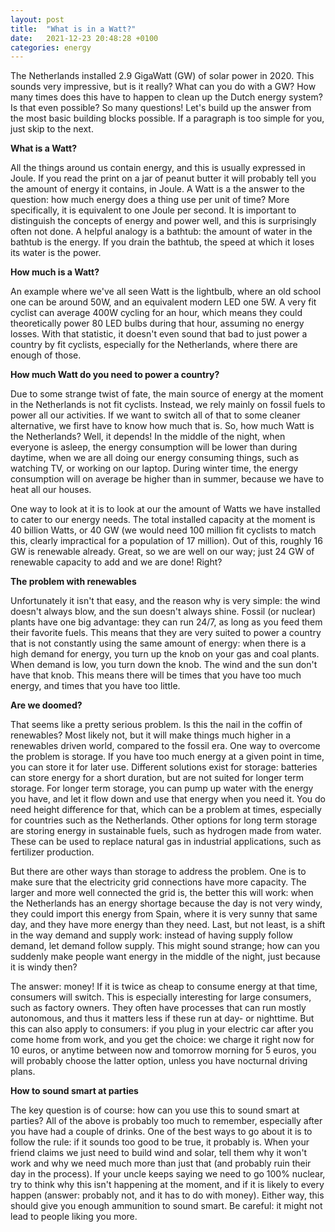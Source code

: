 ```yaml
---
layout: post
title:  "What is in a Watt?"
date:   2021-12-23 20:48:28 +0100
categories: energy 
---
```

The Netherlands installed 2.9 GigaWatt (GW) of solar power in 2020. This sounds very impressive, but is it really? What can you do with a GW? How many times does this have to happen to clean up the Dutch energy system? Is that even possible? So many questions! Let's build up the answer from the most basic building blocks possible. If a paragraph is too simple for you, just skip to the next.

**What is a Watt?** 

All the things around us contain energy, and this is usually expressed in Joule. If you read the print on a jar of peanut butter it will probably tell you the amount of energy it contains, in Joule. A Watt is a the answer to the question: how much energy does a thing use per unit of time? More specifically, it is equivalent to one Joule per second. It is important to distinguish the concepts of energy and power well, and this is surprisingly often not done. A helpful analogy is a bathtub: the amount of water in the bathtub is the energy. If you drain the bathtub, the speed at which it loses its water is the power.

**How much is a Watt?**

An example where we've all seen Watt is the lightbulb, where an old school one can be around 50W, and an equivalent modern LED one 5W. A very fit cyclist can average 400W cycling for an hour, which means they could theoretically power 80 LED bulbs during that hour, assuming no energy losses. With that statistic, it doesn't even sound that bad to just power a country by fit cyclists, especially for the Netherlands, where there are enough of those.

**How much Watt do you need to power a country?**

Due to some strange twist of fate, the main source of energy at the moment in the Netherlands is not fit cyclists. Instead, we rely mainly on fossil fuels to power all our activities. If we want to switch all of that to some cleaner alternative, we first have to know how much that is. So, how much Watt is the Netherlands? Well, it depends! In the middle of the night, when everyone is asleep, the energy consumption will be lower than during daytime, when we are all doing our energy consuming things, such as watching TV, or working on our laptop. During winter time, the energy consumption will on average be higher than in summer, because we have to heat all our houses. 

One way to look at it is to look at our the amount of Watts we have installed to cater to our energy needs. The total installed capacity at the moment is 40 billion Watts, or 40 GW (we would need 100 million fit cyclists to match this, clearly impractical for a population of 17 million). Out of this, roughly 16 GW is renewable already. Great, so we are well on our way; just 24 GW of renewable capacity to add and we are done! Right?

**The problem with renewables**

Unfortunately it isn't that easy, and the reason why is very simple: the wind doesn't always blow, and the sun doesn't always shine. Fossil (or nuclear) plants have one big advantage: they can run 24/7, as long as you feed them their favorite fuels. This means that they are very suited to power a country that is not constantly using the same amount of energy: when there is a high demand for energy, you turn up the knob on your gas and coal plants. When demand is low, you turn down the knob. The wind and the sun don't have that knob. This means there will be times that you have too much energy, and times that you have too little.

**Are we doomed?**

That seems like a pretty serious problem. Is this the nail in the coffin of renewables? Most likely not, but it will make things much higher in a renewables driven world, compared to the fossil era. One way to overcome the problem is storage. If you have too much energy at a given point in time, you can store it for later use. Different solutions exist for storage: batteries can store energy for a short duration, but are not suited for longer term storage. For longer term storage, you can pump up water with the energy you have, and let it flow down and use that energy when you need it. You do need height difference for that, which can be a problem at times, especially for countries such as the Netherlands. Other options for long term storage are storing energy in sustainable fuels, such as hydrogen made from water. These can be used to replace natural gas in industrial applications, such as fertilizer production. 

But there are other ways than storage to address the problem. One is to make sure that the electricity grid connections have more capacity. The larger and more well connected the grid is, the better this will work: when the Netherlands has an energy shortage because the day is not very windy, they could import this energy from Spain, where it is very sunny that same day, and they have more energy than they need. Last, but not least, is a shift in the way demand and supply work: instead of having supply follow demand, let demand follow supply. This might sound strange; how can you suddenly make people want energy in the middle of the night, just because it is windy then? 

The answer: money! If it is twice as cheap to consume energy at that time, consumers will switch. This is especially interesting for large consumers, such as factory owners. They often have processes that can run mostly autonomous, and thus it matters less if these run at day- or nighttime. But this can also apply to consumers: if you plug in your electric car after you come home from work, and you get the choice: we charge it right now for 10 euros, or anytime between now and tomorrow morning for 5 euros, you will probably choose the latter option, unless you have nocturnal driving plans.

**How to sound smart at parties**

The key question is of course: how can you use this to sound smart at parties? All of the above is probably too much to remember, especially after you have had a couple of drinks. One of the best ways to go about it is to follow the rule: if it sounds too good to be true, it probably is. When your friend claims we just need to build wind and solar, tell them why it won't work and why we need much more than just that (and probably ruin their day in the process). If your uncle keeps saying we need to go 100% nuclear, try to think why this isn't happening at the moment, and if it is likely to every happen (answer: probably not, and it has to do with money). Either way, this should give you enough ammunition to sound smart. Be careful: it might not lead to people liking you more.